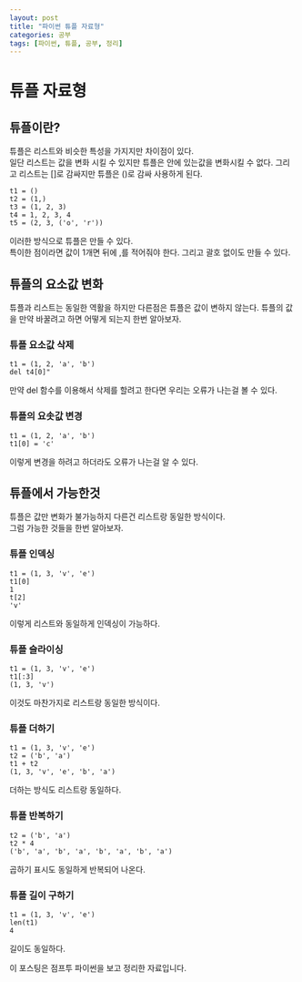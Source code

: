 ```yaml
---
layout: post
title: "파이썬 튜플 자료형"
categories: 공부
tags: [파이썬, 튜플, 공부, 정리]
---
```

# 튜플 자료형

## 튜플이란?
튜플은 리스트와 비슷한 특성을 가지지만 차이점이 있다.  
일단 리스트는 값을 변화 시킬 수 있지만 튜플은 안에 있는값을 변화시킬 수 없다.
그리고 리스트는 []로 감싸지만 튜플은 ()로 감싸 사용하게 된다.

```
t1 = ()
t2 = (1,)
t3 = (1, 2, 3)
t4 = 1, 2, 3, 4
t5 = (2, 3, ('o', 'r'))
```
이러한 방식으로 튜플은 만들 수 있다.  
특이한 점이라면 값이 1개면 뒤에 ,를 적어줘야 한다.
그리고 괄호 없이도 만들 수 있다.  

## 튜플의 요소값 변화
튜플과 리스트는 동일한 역활을 하지만 다른점은 튜플은 값이 변하지 않는다.
튜플의 값을 만약 바꿀려고 하면 어떻게 되는지 한번 알아보자.

### 튜플 요소값 삭제 
```
t1 = (1, 2, 'a', 'b')
del t4[0]"
```
만약 del 함수를 이용해서 삭제를 할려고 한다면 우리는 오류가 나는걸 볼 수 있다.

### 튜플의 요솟값 변경
```
t1 = (1, 2, 'a', 'b')
t1[0] = 'c'
```
이렇게 변경을 하려고 하더라도 오류가 나는걸 알 수 있다.

## 튜플에서 가능한것
튜플은 값만 변화가 불가능하지 다른건 리스트랑 동일한 방식이다.  
그럼 가능한 것들을 한번 알아보자.

### 튜플 인덱싱
```
t1 = (1, 3, 'v', 'e')
t1[0]
1
t[2]
'v'
```
이렇게 리스트와 동일하게 인덱싱이 가능하다.

### 튜플 슬라이싱
```
t1 = (1, 3, 'v', 'e')
t1[:3]
(1, 3, 'v')
```
이것도 마찬가지로 리스트랑 동일한 방식이다.

### 튜플 더하기
```
t1 = (1, 3, 'v', 'e')
t2 = ('b', 'a')
t1 + t2
(1, 3, 'v', 'e', 'b', 'a')
```
더하는 방식도 리스트랑 동일하다.

### 튜플 반복하기
```
t2 = ('b', 'a')
t2 * 4
('b', 'a', 'b', 'a', 'b', 'a', 'b', 'a')
```
곱하기 표시도 동일하게 반복되어 나온다.

### 튜플 길이 구하기
```
t1 = (1, 3, 'v', 'e')
len(t1)
4
```
길이도 동일하다.



이 포스팅은 점프투 파이썬을 보고 정리한 자료입니다.
